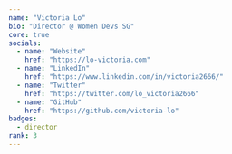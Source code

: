 ```yaml
---
name: "Victoria Lo"
bio: "Director @ Women Devs SG"
core: true
socials:
  - name: "Website"
    href: "https://lo-victoria.com"
  - name: "LinkedIn"
    href: "https://www.linkedin.com/in/victoria2666/"
  - name: "Twitter"
    href: "https://twitter.com/lo_victoria2666"
  - name: "GitHub"
    href: "https://github.com/victoria-lo"
badges: 
  - director
rank: 3
---
```

